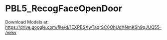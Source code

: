# PBL5_RecogFaceOpenDoor
Download Models at: https://drive.google.com/file/d/1EXPBSXwTaqrSC0OhUdXNmKSh9qJUQ55-/view
